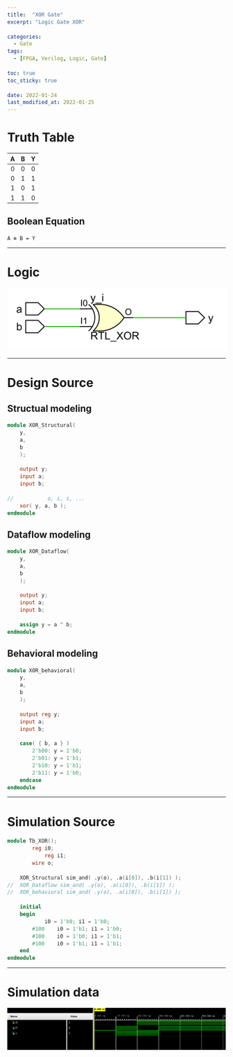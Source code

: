 ```yaml
---
title:  "XOR Gate"
excerpt: "Logic Gate XOR"

categories:
  - Gate
tags:
  - [FPGA, Verilog, Logic, Gate]

toc: true
toc_sticky: true
 
date: 2022-01-24
last_modified_at: 2022-01-25
---
```


# Truth Table

|  A  |  B  |  Y  |
|:---:|:---:|:---:|
|  0  |  0  |  0  |
|  0  |  1  |  1  |
|  1  |  0  |  1  |
|  1  |  1  |  0  |

## Boolean Equation

	A ⊕ B = Y

---

# Logic

![XOR](/images/2022-01-24-XOR_GATE/gate.png)

---

# Design Source

## Structual modeling

```verilog
module XOR_Structural(
	y,
	a,
	b
	);
     
	output y;
	input a;
	input b;

//           o, i, i, ...
	xor( y, a, b );
endmodule
```

## Dataflow modeling

```verilog
module XOR_Dataflow(
	y,
	a,
	b
	);
     
	output y;
	input a;
	input b;

	assign y = a ^ b;
endmodule
```

## Behavioral modeling

```verilog
module XOR_behavioral(
	y,
	a,
	b
	);
     
	output reg y;
	input a;
	input b;

	case( { b, a } )
		2'b00: y = 1'b0;
		2'b01: y = 1'b1;
		2'b10: y = 1'b1;
		2'b11: y = 1'b0;
	endcase
endmodule
```
---

# Simulation Source

```verilog
module Tb_XOR();
     	reg i0;
        	reg i1;
     	wire o;

	XOR_Structural sim_and( .y(o), .a(i[0]), .b(i[1]) );
//	XOR_Dataflow sim_and( .y(o), .a(i[0]), .b(i[1]) );
//	XOR_behavioral sim_and( .y(o), .a(i[0]), .b(i[1]) );

	initial
	begin
			i0 = 1'b0; i1 = 1'b0;
		#100	i0 = 1'b1; i1 = 1'b0;
		#100 	i0 = 1'b0; i1 = 1'b1;
		#100 	i0 = 1'b1; i1 = 1'b1;
	end
endmodule
```
---

# Simulation data

![Tb_XOR](/images/2022-01-24-XOR_GATE/tb.png)
